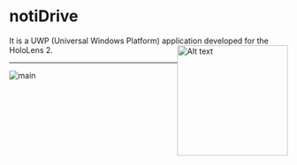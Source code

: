 # notiDrive 
It is a UWP (Universal Windows Platform) application developed for the HoloLens 2. 
<img
  src="https://github.com/nbalamur03/notiDrive-Unity/assets/90981845/2163e614-d5fa-460e-b26d-94182d13696d"
  alt="Alt text"
  title="NotiDrive Icon"
  style="display: inline-block; margin: 0 auto; max-width: 300px"
  img align="right"
  height="200" width="200">

  ***
  
![main](https://github.com/nbalamur03/notiDrive-Unity/assets/90981845/27da8faf-d15c-4c8f-a5fc-12b79e891d00)
